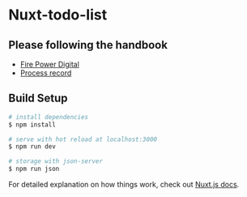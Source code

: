 # Nuxt-todo-list
## Please following the handbook
* [Fire Power Digital](/process_handbook/Fire%20Power%20Digital.pdf)
* [Process record](/process_handbook/Recording_20200514_1117.mht)

## Build Setup

```bash
# install dependencies
$ npm install

# serve with hot reload at localhost:3000
$ npm run dev

# storage with json-server
$ npm run json

```

For detailed explanation on how things work, check out [Nuxt.js docs](https://nuxtjs.org).
